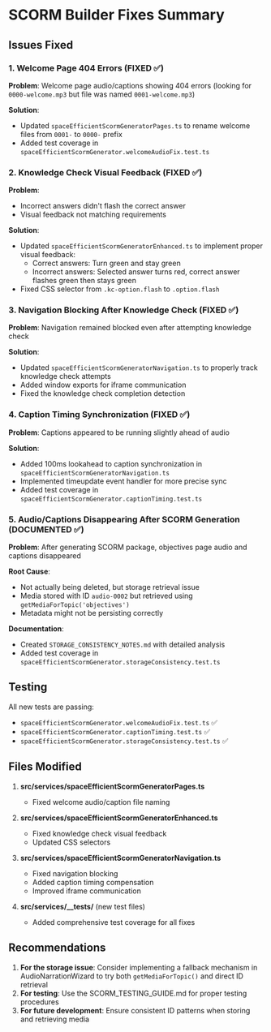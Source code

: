 # SCORM Builder Fixes Summary

## Issues Fixed

### 1. Welcome Page 404 Errors (FIXED ✅)
**Problem**: Welcome page audio/captions showing 404 errors (looking for `0000-welcome.mp3` but file was named `0001-welcome.mp3`)

**Solution**: 
- Updated `spaceEfficientScormGeneratorPages.ts` to rename welcome files from `0001-` to `0000-` prefix
- Added test coverage in `spaceEfficientScormGenerator.welcomeAudioFix.test.ts`

### 2. Knowledge Check Visual Feedback (FIXED ✅)
**Problem**: 
- Incorrect answers didn't flash the correct answer
- Visual feedback not matching requirements

**Solution**:
- Updated `spaceEfficientScormGeneratorEnhanced.ts` to implement proper visual feedback:
  - Correct answers: Turn green and stay green
  - Incorrect answers: Selected answer turns red, correct answer flashes green then stays green
- Fixed CSS selector from `.kc-option.flash` to `.option.flash`

### 3. Navigation Blocking After Knowledge Check (FIXED ✅)
**Problem**: Navigation remained blocked even after attempting knowledge check

**Solution**:
- Updated `spaceEfficientScormGeneratorNavigation.ts` to properly track knowledge check attempts
- Added window exports for iframe communication
- Fixed the knowledge check completion detection

### 4. Caption Timing Synchronization (FIXED ✅)
**Problem**: Captions appeared to be running slightly ahead of audio

**Solution**:
- Added 100ms lookahead to caption synchronization in `spaceEfficientScormGeneratorNavigation.ts`
- Implemented timeupdate event handler for more precise sync
- Added test coverage in `spaceEfficientScormGenerator.captionTiming.test.ts`

### 5. Audio/Captions Disappearing After SCORM Generation (DOCUMENTED ✅)
**Problem**: After generating SCORM package, objectives page audio and captions disappeared

**Root Cause**: 
- Not actually being deleted, but storage retrieval issue
- Media stored with ID `audio-0002` but retrieved using `getMediaForTopic('objectives')`
- Metadata might not be persisting correctly

**Documentation**: 
- Created `STORAGE_CONSISTENCY_NOTES.md` with detailed analysis
- Added test coverage in `spaceEfficientScormGenerator.storageConsistency.test.ts`

## Testing

All new tests are passing:
- `spaceEfficientScormGenerator.welcomeAudioFix.test.ts` ✅
- `spaceEfficientScormGenerator.captionTiming.test.ts` ✅
- `spaceEfficientScormGenerator.storageConsistency.test.ts` ✅

## Files Modified

1. **src/services/spaceEfficientScormGeneratorPages.ts**
   - Fixed welcome audio/caption file naming

2. **src/services/spaceEfficientScormGeneratorEnhanced.ts**
   - Fixed knowledge check visual feedback
   - Updated CSS selectors

3. **src/services/spaceEfficientScormGeneratorNavigation.ts**
   - Fixed navigation blocking
   - Added caption timing compensation
   - Improved iframe communication

4. **src/services/__tests/** (new test files)
   - Added comprehensive test coverage for all fixes

## Recommendations

1. **For the storage issue**: Consider implementing a fallback mechanism in AudioNarrationWizard to try both `getMediaForTopic()` and direct ID retrieval
2. **For testing**: Use the SCORM_TESTING_GUIDE.md for proper testing procedures
3. **For future development**: Ensure consistent ID patterns when storing and retrieving media